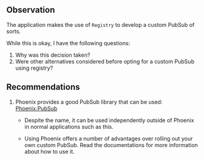 ## Observation

The application makes the use of `Registry` to develop a custom PubSub of sorts.

While this is okay, I have the following questions:

1. Why was this decision taken?
2. Were other alternatives considered before opting for a custom PubSub using registry?

## Recommendations

1. Phoenix provides a good PubSub library that can be used: [Phoenix.PubSub](https://hexdocs.pm/phoenix_pubsub/Phoenix.PubSub.html)

   - Despite the name, it can be used independently outside of Phoenix in normal applications such as this.

   - Using Phoenix offers a number of advantages over rolling out your own custom PubSub. Read the documentations for more information about how to use it.
